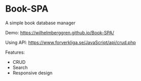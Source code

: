 # Book-SPA
A simple book database manager

Demo: https://wilhelmberggren.github.io/Book-SPA/

Using API: https://www.forverkliga.se/JavaScript/api/crud.php


Features: 
- CRUD
- Search
- Responsive design
